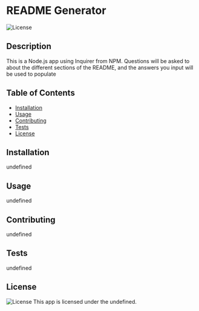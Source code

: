
  # README Generator
  ![License](https://img.shields.io/badge/License%3A-MIT-blue.svg)

  ## Description
  This is a Node.js app using Inquirer from NPM. Questions will be asked to about the different sections of the README, and the answers you input will be used to populate 

  ## Table of Contents
  * [Installation](#installation)
  * [Usage](#usage)
  * [Contributing](#contributing)
  * [Tests](#tests)
  * [License](#license)

  ## Installation
  undefined

  ## Usage
  undefined

  ## Contributing
  undefined

  ## Tests
  undefined

  ## License
  ![License](https://img.shields.io/badge/license-undefined-blue.svg)
  This app is licensed under the undefined.
